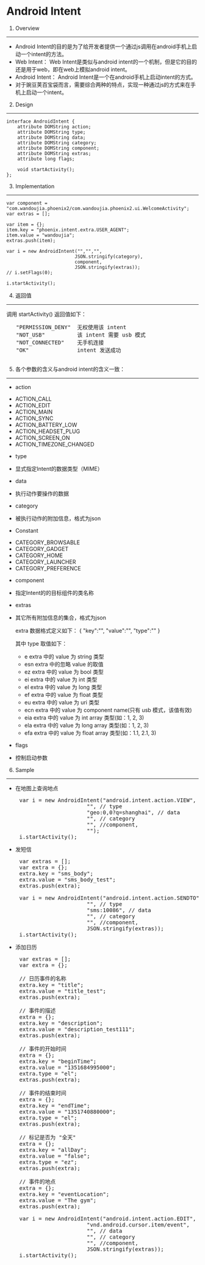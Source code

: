 Android Intent
============

1. Overview
------

 * Android Intent的目的是为了给开发者提供一个通过js调用在android手机上启动一个intent的方法。
 * Web Intent：
     Web Intent是类似与android intent的一个机制，但是它的目的还是用于web，即在web上模拟android intent。
 * Android Intent：
     Android Intent是一个在android手机上启动intent的方式。
 * 对于豌豆荚百宝袋而言，需要综合两种的特点，实现一种通过js的方式来在手机上启动一个intent。

2. Design
------


    interface AndroidIntent { 
        attribute DOMString action; 
        attribute DOMString type; 
        attribute DOMString data; 
        attribute DOMString category; 
        attribute DOMString component; 
        attribute DOMString extras; 
        attribute long flags;

        void startActivity();
    };

3. Implementation
--------

    var component = "com.wandoujia.phoenix2/com.wandoujia.phoenix2.ui.WelcomeActivity";
    var extras = [];
 
    var item = {};
    item.key = "phoenix.intent.extra.USER_AGENT";
    item.value = "wandoujia";
    extras.push(item);

    var i = new AndroidIntent("","","",
                             JSON.stringify(category),
                             component,
                             JSON.stringify(extras));
    // i.setFlags(0);

    i.startActivity();

4. 返回值
--------
 调用 startActivity() 返回值如下：
 <pre>
   "PERMISSION_DENY"  无权使用该 intent
   "NOT_USB"          该 intent 需要 usb 模式
   "NOT_CONNECTED"    无手机连接
   "OK"               intent 发送成功
 </pre>

5. 各个参数的含义与android intent的含义一致：
----
* action
 - ACTION_CALL
 - ACTION_EDIT
 - ACTION_MAIN
 - ACTION_SYNC
 - ACTION_BATTERY_LOW
 - ACTION_HEADSET_PLUG
 - ACTION_SCREEN_ON
 - ACTION_TIMEZONE_CHANGED

* type
 - 显式指定Intent的数据类型（MIME）
* data
 - 执行动作要操作的数据
* category
 - 被执行动作的附加信息，格式为json

* Constant
 - CATEGORY_BROWSABLE
 - CATEGORY_GADGET
 - CATEGORY_HOME
 - CATEGORY_LAUNCHER
 - CATEGORY_PREFERENCE

 

* component
 - 指定Intent的的目标组件的类名称
* extras
 - 其它所有附加信息的集合，格式为json

    extra 数据格式定义如下：
     {
       "key":"",
       "value":"",
       "type":""
     }

    其中 type 取值如下：
    
    * e    extra 中的 value 为 string 类型
    * esn  extra 中的忽略 value 的取值
    * ez   extra 中的 value 为 bool 类型
    * ei   extra 中的 value 为 int 类型
    * el   extra 中的 value 为 long 类型
    * ef   extra 中的 value 为 float 类型
    * eu   extra 中的 value 为 uri 类型
    * ecn  extra 中的 value 为 component name(只有 usb 模式，该值有效)
    * eia  extra 中的 value 为 int array 类型(如：1, 2, 3)
    * ela  extra 中的 value 为 long array 类型(如：1, 2, 3)
    * efa  extra 中的 value 为 float array 类型(如：1.1, 2.1, 3)

* flags
 - 控制启动参数


6. Sample
------
* 在地图上查询地点
<pre>
    var i = new AndroidIntent("android.intent.action.VIEW", // action
                         "", // type
                         "geo:0,0?q=shanghai", // data
                         "", // category
                         "", //component,
                         "");
    i.startActivity();
</pre>

* 发短信
<pre>
    var extras = [];
    var extra = {};
    extra.key = "sms_body";
    extra.value = "sms_body_test";
    extras.push(extra);

    var i = new AndroidIntent("android.intent.action.SENDTO", // action
                         "", // type
                         "sms:10086", // data
                         "", // category
                         "", //component,
                         JSON.stringify(extras));
    i.startActivity();
</pre>

* 添加日历
<pre>
    var extras = [];
    var extra = {};
    
    // 日历事件的名称
    extra.key = "title";
    extra.value = "title_test";
    extras.push(extra);

    // 事件的描述
    extra = {};
    extra.key = "description";
    extra.value = "description_test111";
    extras.push(extra);

    // 事件的开始时间
    extra = {};
    extra.key = "beginTime";
    extra.value = "1351684995000";
    extra.type = "el";
    extras.push(extra);

    // 事件的结束时间
    extra = {};
    extra.key = "endTime";
    extra.value = "1351740880000";
    extra.type = "el";
    extras.push(extra);

    // 标记是否为 "全天"
    extra = {};
    extra.key = "allDay";
    extra.value = "false";
    extra.type = "ez";
    extras.push(extra);

    // 事件的地点
    extra = {};
    extra.key = "eventLocation";
    extra.value = "The gym";
    extras.push(extra);

    var i = new AndroidIntent("android.intent.action.EDIT",
                         "vnd.android.cursor.item/event",
                         "", // data
                         "", // category
                         "", //component,
                         JSON.stringify(extras));
    i.startActivity();
</pre>